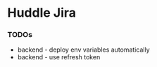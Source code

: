 # Huddle Jira

### TODOs

- backend - deploy env variables automatically
- backend - use refresh token
